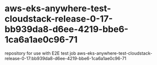 # aws-eks-anywhere-test-cloudstack-release-0-17-bb939da8-d6ee-4219-bbe6-1ca6a1ae0c96-71
repository for use with E2E test job aws-eks-anywhere-test-cloudstack-release-0-17:bb939da8-d6ee-4219-bbe6-1ca6a1ae0c96-71
